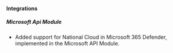 #### Integrations

##### Microsoft Api Module

- Added support for National Cloud in Microsoft 365 Defender, implemented in the Microsoft API Module.
